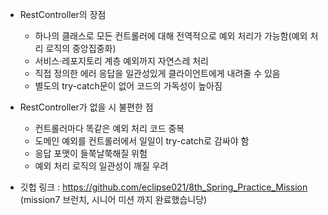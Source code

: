 - RestController의 장점
    - 하나의 클래스로 모든 컨트롤러에 대해 전역적으로 예외 처리가 가능함(예외 처리 로직의 중앙집중화)
    - 서비스·레포지토리 계층 예외까지 자연스레 처리
    - 직접 정의한 에러 응답을 일관성있게 클라이언트에게 내려줄 수 있음
    - 별도의 try-catch문이 없어 코드의 가독성이 높아짐
    
- RestController가 없을 시 불편한 점
    - 컨트롤러마다 똑같은 예외 처리 코드 중복
    - 도메인 예외를 컨트롤러에서 일일이 try-catch로 감싸야 함
    - 응답 포맷이 들쭉날쭉해질 위험
    - 예외 처리 로직의 일관성이 깨질 우려

- 깃헙 링크 : https://github.com/eclipse021/8th_Spring_Practice_Mission (mission7 브런치, 시니어 미션 까지 완료했습니당) 